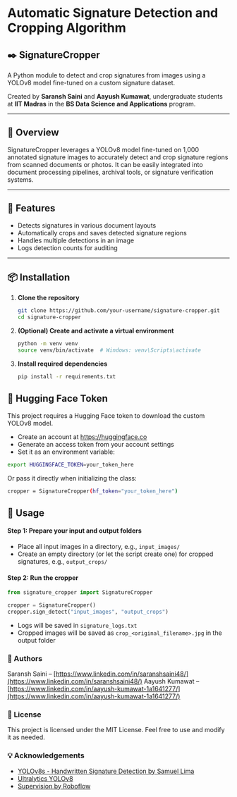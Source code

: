 # Automatic Signature Detection and Cropping Algorithm
## ✒️ SignatureCropper

A Python module to detect and crop signatures from images using a YOLOv8 model fine-tuned on a custom signature dataset.

Created by **Saransh Saini** and **Aayush Kumawat**, undergraduate students at **IIT Madras** in the **BS Data Science and Applications** program.

---

## 📸 Overview

SignatureCropper leverages a YOLOv8 model fine-tuned on 1,000 annotated signature images to accurately detect and crop signature regions from scanned documents or photos. It can be easily integrated into document processing pipelines, archival tools, or signature verification systems.

---

## 🔧 Features

- Detects signatures in various document layouts
- Automatically crops and saves detected signature regions
- Handles multiple detections in an image
- Logs detection counts for auditing

---

## 📦 Installation

1. **Clone the repository**
   ```bash
   git clone https://github.com/your-username/signature-cropper.git
   cd signature-cropper
    ```
2. **(Optional) Create and activate a virtual environment**
    ```bash
    python -m venv venv
    source venv/bin/activate  # Windows: venv\Scripts\activate
    ```
3. **Install required dependencies**
    ```bash
    pip install -r requirements.txt
    ```

## 🔑 Hugging Face Token
This project requires a Hugging Face token to download the custom YOLOv8 model.
- Create an account at https://huggingface.co
- Generate an access token from your account settings
- Set it as an environment variable:
```bash
export HUGGINGFACE_TOKEN=your_token_here
```
Or pass it directly when initializing the class:
```bash
cropper = SignatureCropper(hf_token="your_token_here")
```

## 🚀 Usage
#### Step 1: Prepare your input and output folders
- Place all input images in a directory, e.g., ```input_images/```
- Create an empty directory (or let the script create one) for cropped signatures, e.g., ```output_crops/```
#### Step 2: Run the cropper
```python
from signature_cropper import SignatureCropper

cropper = SignatureCropper()
cropper.sign_detect("input_images", "output_crops")
```
- Logs will be saved in ```signature_logs.txt```
- Cropped images will be saved as ```crop_<original_filename>.jpg``` in the output folder

### 🤝 Authors
Saransh Saini – [https://www.linkedin.com/in/saranshsaini48/](https://www.linkedin.com/in/saranshsaini48/)
Aayush Kumawat – [https://www.linkedin.com/in/aayush-kumawat-1a1641277/](https://www.linkedin.com/in/aayush-kumawat-1a1641277/)

### 📜 License
This project is licensed under the MIT License. Feel free to use and modify it as needed.

### 💡 Acknowledgements
 - [YOLOv8s - Handwritten Signature Detection by Samuel Lima](https://huggingface.co/tech4humans/yolov8s-signature-detector)
 - [Ultralytics YOLOv8](https://github.com/ultralytics/ultralytics)
 - [Supervision by Roboflow](https://github.com/roboflow/supervision)